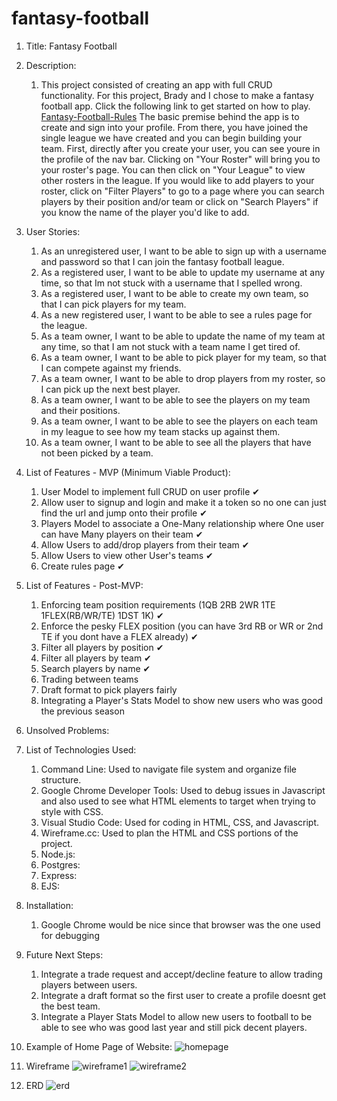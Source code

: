 # fantasy-football
1. Title: Fantasy Football

2. Description: 
    1. This project consisted of creating an app with full CRUD functionality. For this project, Brady and I chose to make a fantasy football app.
    Click the following link to get started on how to play. [Fantasy-Football-Rules](https://fantasy-football-lucas.herokuapp.com/rosters/league/rules) The basic premise behind the app is to create and sign into your profile. From there, you have joined the single league we have created and you can begin building your team. First, directly after you create your user, you can see youre in the profile of the nav bar. Clicking on "Your Roster" will bring you to your roster's page. You can then click on "Your League" to view other rosters in the league. If you would like to add players to your roster, click on "Filter Players" to go to a page where you can search players by their position and/or team or click on "Search Players" if you know the name of the player you'd like to add. 

3. User Stories:
    1. As an unregistered user, I want to be able to sign up with a username and password so that I can join the fantasy football league.
    1. As a registered user, I want to be able to update my username at any time, so that Im not stuck with a username that I spelled wrong.
    1. As a registered user, I want to be able to create my own team, so that I can pick players for my team.
    1. As a new registered user, I want to be able to see a rules page for the league.
    1. As a team owner, I want to be able to update the name of my team at any time, so that I am not stuck with a team name I get tired of.
    1. As a team owner, I want to be able to pick player for my team, so that I can compete against my friends.
    1. As a team owner, I want to be able to drop players from my roster, so I can pick up the next best player.
    1. As a team owner, I want to be able to see the players on my team and their positions.
    1. As a team owner, I want to be able to see the players on each team in my league to see how my team stacks up against them.
    1. As a team owner, I want to be able to see all the players that have not been picked by a team.
    
3. List of Features - MVP (Minimum Viable Product):
    1. User Model to implement full CRUD on user profile ✔
    1. Allow user to signup and login and make it a token so no one can just find the url and jump onto their profile ✔
    1. Players Model to associate a One-Many relationship where One user can have Many players on their team ✔
    1. Allow Users to add/drop players from their team ✔
    1. Allow Users to view other User's teams ✔
    1. Create rules page ✔

4. List of Features - Post-MVP:
    1. Enforcing team position requirements (1QB 2RB 2WR 1TE 1FLEX(RB/WR/TE) 1DST 1K) ✔
    1. Enforce the pesky FLEX position (you can have 3rd RB or WR or 2nd TE if you dont have a FLEX already) ✔
    1. Filter all players by position ✔
    1. Filter all players by team ✔
    1. Search players by name ✔
    1. Trading between teams
    1. Draft format to pick players fairly
    1. Integrating a Player's Stats Model to show new users who was good the previous season

5. Unsolved Problems:

6. List of Technologies Used:
    1. Command Line: Used to navigate file system and organize file structure.
    1. Google Chrome Developer Tools: Used to debug issues in Javascript and also used to see what HTML elements to target when trying to style with CSS.
    1. Visual Studio Code: Used for coding in HTML, CSS, and Javascript.
    1. Wireframe.cc: Used to plan the HTML and CSS portions of the project.
    1. Node.js:
    1. Postgres:
    1. Express:
    1. EJS:

7. Installation:
    1. Google Chrome would be nice since that browser was the one used for debugging

8. Future Next Steps:
    1. Integrate a trade request and accept/decline feature to allow trading players between users.
    1. Integrate a draft format so the first user to create a profile doesnt get the best team.
    1. Integrate a Player Stats Model to allow new users to football to be able to see who was good last year and still pick decent players.

9. Example of Home Page of Website:
![homepage](public/img/FantasyFootballHomepage.png)

10. Wireframe
![wireframe1](public/img/FantasyFootball1.png)
![wireframe2](public/img/FantasyFootball2.png)

11. ERD
![erd](public/img/ERDFantasyFootball.png)

